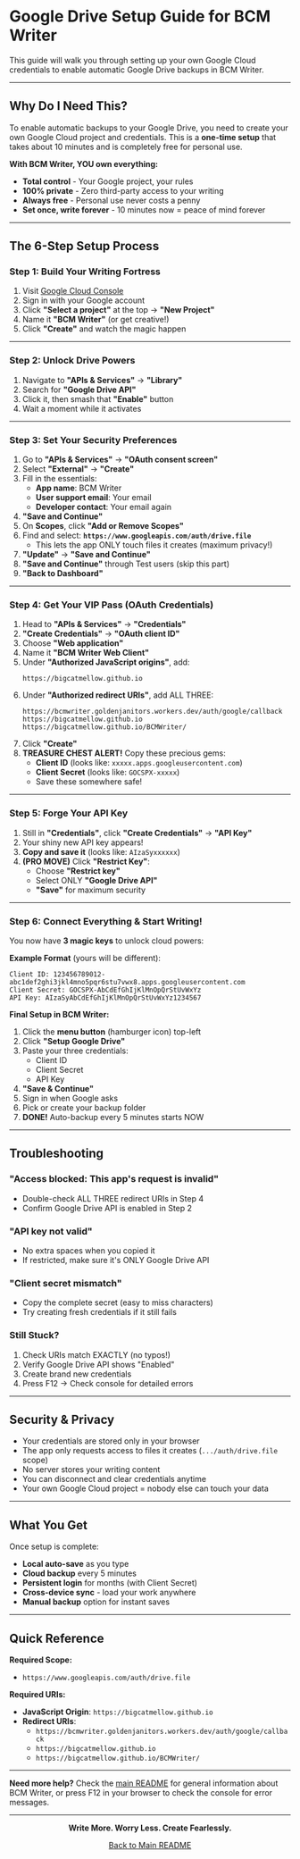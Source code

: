 # Google Drive Setup Guide for BCM Writer

This guide will walk you through setting up your own Google Cloud credentials to enable automatic Google Drive backups in BCM Writer.

---

## Why Do I Need This?

To enable automatic backups to your Google Drive, you need to create your own Google Cloud project and credentials. This is a **one-time setup** that takes about 10 minutes and is completely free for personal use.

**With BCM Writer, YOU own everything:**
- **Total control** - Your Google project, your rules
- **100% private** - Zero third-party access to your writing
- **Always free** - Personal use never costs a penny
- **Set once, write forever** - 10 minutes now = peace of mind forever

---

## The 6-Step Setup Process

### Step 1: Build Your Writing Fortress

1. Visit [Google Cloud Console](https://console.cloud.google.com)
2. Sign in with your Google account
3. Click **"Select a project"** at the top → **"New Project"**
4. Name it **"BCM Writer"** (or get creative!)
5. Click **"Create"** and watch the magic happen

---

### Step 2: Unlock Drive Powers

1. Navigate to **"APIs & Services"** → **"Library"**
2. Search for **"Google Drive API"**
3. Click it, then smash that **"Enable"** button
4. Wait a moment while it activates

---

### Step 3: Set Your Security Preferences

1. Go to **"APIs & Services"** → **"OAuth consent screen"**
2. Select **"External"** → **"Create"**
3. Fill in the essentials:
   - **App name**: BCM Writer
   - **User support email**: Your email
   - **Developer contact**: Your email again
4. **"Save and Continue"**
5. On **Scopes**, click **"Add or Remove Scopes"**
6. Find and select: **`https://www.googleapis.com/auth/drive.file`**
   - This lets the app ONLY touch files it creates (maximum privacy!)
7. **"Update"** → **"Save and Continue"**
8. **"Save and Continue"** through Test users (skip this part)
9. **"Back to Dashboard"**

---

### Step 4: Get Your VIP Pass (OAuth Credentials)

1. Head to **"APIs & Services"** → **"Credentials"**
2. **"Create Credentials"** → **"OAuth client ID"**
3. Choose **"Web application"**
4. Name it **"BCM Writer Web Client"**
5. Under **"Authorized JavaScript origins"**, add:
   ```
   https://bigcatmellow.github.io
   ```
6. Under **"Authorized redirect URIs"**, add ALL THREE:
   ```
   https://bcmwriter.goldenjanitors.workers.dev/auth/google/callback
   https://bigcatmellow.github.io
   https://bigcatmellow.github.io/BCMWriter/
   ```
7. Click **"Create"**
8. **TREASURE CHEST ALERT!** Copy these precious gems:
   - **Client ID** (looks like: `xxxxx.apps.googleusercontent.com`)
   - **Client Secret** (looks like: `GOCSPX-xxxxx`)
   - Save these somewhere safe!

---

### Step 5: Forge Your API Key

1. Still in **"Credentials"**, click **"Create Credentials"** → **"API Key"**
2. Your shiny new API key appears!
3. **Copy and save it** (looks like: `AIzaSyxxxxxx`)
4. **(PRO MOVE)** Click **"Restrict Key"**:
   - Choose **"Restrict key"**
   - Select ONLY **"Google Drive API"**
   - **"Save"** for maximum security

---

### Step 6: Connect Everything & Start Writing!

You now have **3 magic keys** to unlock cloud powers:

**Example Format** (yours will be different):
```
Client ID: 123456789012-abc1def2ghi3jkl4mno5pqr6stu7vwx8.apps.googleusercontent.com
Client Secret: GOCSPX-AbCdEfGhIjKlMnOpQrStUvWxYz
API Key: AIzaSyAbCdEfGhIjKlMnOpQrStUvWxYz1234567
```

**Final Setup in BCM Writer:**

1. Click the **menu button** (hamburger icon) top-left
2. Click **"Setup Google Drive"**
3. Paste your three credentials:
   - Client ID
   - Client Secret  
   - API Key
4. **"Save & Continue"**
5. Sign in when Google asks
6. Pick or create your backup folder
7. **DONE!** Auto-backup every 5 minutes starts NOW

---

## Troubleshooting

### "Access blocked: This app's request is invalid"
- Double-check ALL THREE redirect URIs in Step 4
- Confirm Google Drive API is enabled in Step 2

### "API key not valid"
- No extra spaces when you copied it
- If restricted, make sure it's ONLY Google Drive API

### "Client secret mismatch"
- Copy the complete secret (easy to miss characters)
- Try creating fresh credentials if it still fails

### Still Stuck?
1. Check URIs match EXACTLY (no typos!)
2. Verify Google Drive API shows "Enabled"
3. Create brand new credentials
4. Press F12 → Check console for detailed errors

---

## Security & Privacy

- Your credentials are stored only in your browser
- The app only requests access to files it creates (`.../auth/drive.file` scope)
- No server stores your writing content
- You can disconnect and clear credentials anytime
- Your own Google Cloud project = nobody else can touch your data

---

## What You Get

Once setup is complete:
- **Local auto-save** as you type
- **Cloud backup** every 5 minutes
- **Persistent login** for months (with Client Secret)
- **Cross-device sync** - load your work anywhere
- **Manual backup** option for instant saves

---

## Quick Reference

**Required Scope:**
- `https://www.googleapis.com/auth/drive.file`

**Required URIs:**
- **JavaScript Origin**: `https://bigcatmellow.github.io`
- **Redirect URIs**: 
  - `https://bcmwriter.goldenjanitors.workers.dev/auth/google/callback`
  - `https://bigcatmellow.github.io`
  - `https://bigcatmellow.github.io/BCMWriter/`

---

**Need more help?** Check the [main README](README.md) for general information about BCM Writer, or press F12 in your browser to check the console for error messages.

---

<div align="center">

**Write More. Worry Less. Create Fearlessly.**

[Back to Main README](README.md)

</div>